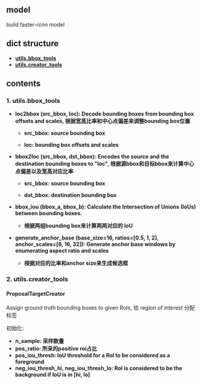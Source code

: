 ## model
build faster-rcnn model

## dict structure
- [__utils.bbox_tools__](https://github.com/rentainhe/faster-rcnn-pytorch/blob/master/model/utils/bbox_tools.py)
- [__utils.creator_tools__](https://github.com/rentainhe/faster-rcnn-pytorch/blob/master/model/utils/creator_tool.py)

## contents
### 1. utils.bbox_tools

- __loc2bbox (src_bbox, loc): Decode bounding boxes from bounding box offsets and scales, 根据宽高比率和中心点偏差来调整bounding box位置__
  - __src_bbox: source bounding box__
  
  - __loc: bounding box offsets and scales__
  
- __bbox2loc (src_bbox, dst_bbox): Encodes the source and the destination bounding boxes to "loc", 根据源bbox和目标bbox来计算中心点偏差以及宽高对应比率__
  - __src_bbox: source bounding box__
  
  - __dst_bbox: destination bounding box__

- __bbox_iou (bbox_a, bbox_b): Calculate the Intersection of Unions (IoUs) between bounding boxes.__
  - __根据两组bounding box来计算两两对应的 IoU__
  
- __generate_anchor_base (base_size=16, ratios=[0.5, 1, 2], anchor_scales=[8, 16, 32]): Generate anchor base windows by enumerating aspect ratio and scales__
  - __根据对应的比率和anchor size来生成候选框__
 
 
### 2. utils.creator_tools
#### ProposalTargetCreator
Assign ground truth bounding boxes to given RoIs, 给 region of interest 分配标签

初始化:
- __n_sample: 采样数量__
- __pos_ratio: 所采的positive roi占比__
- __pos_iou_thresh: IoU threshold for a RoI to be considered as a foreground__
- __neg_iou_thresh_hi, neg_iou_thresh_lo: RoI is considered to be the background if IoU is in [hi, lo]__

